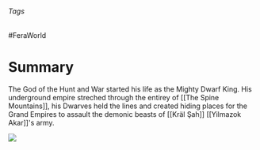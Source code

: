 ###### Tags

#FeraWorld

# Summary

The God of the Hunt and War started his life as the Mighty Dwarf King. His underground empire streched through the entirey of  [[The Spine Mountains]], his Dwarves held the lines and created hiding places for the Grand Empires to assault the demonic beasts of [[Kräl Şah]] [[Yilmazok Akar]]'s army.  

![](Bodar.jpg)